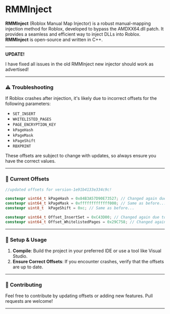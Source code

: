 
# RMMInject

**RMMInject** (Roblox Manual Map Injector) is a robust manual-mapping injection method for Roblox, developed to bypass the AMDXX64.dll patch. It provides a seamless and efficient way to inject DLLs into Roblox. **RMMInject** is open-source and written in C++.

---

**UPDATE!**

I have fixed all issues in the old RMMInject new injector should work as advertised!

---

### ⚠️ **Troubleshooting**

If Roblox crashes after injection, it's likely due to incorrect offsets for the following parameters:

- `SET_INSERT`
- `WHITELISTED_PAGES`
- `PAGE_ENCRYPTION_KEY`
- `kPageHash`
- `kPageMask`
- `kPageShift`
- `RBXPRINT`

These offsets are subject to change with updates, so always ensure you have the correct values.

---

### 📜 **Current Offsets**

```cpp
//updated offsets for version-1e91b4133e334c9c!

constexpr uint64_t kPageHash = 0x84B3A57D90E73527; // Changed again due to update...
constexpr uint64_t kPageMask = 0xfffffffffffff000; // Same as before...
constexpr uint8_t  kPageShift = 0xc; // Same as before...

constexpr uint64_t Offset_InsertSet = 0xC43D00; // Changed again due to update...
constexpr uint64_t Offset_WhitelistedPages = 0x29C758; // Changed again due to update...
```

---

### 🔧 **Setup & Usage**

1. **Compile**: Build the project in your preferred IDE or use a tool like Visual Studio.
3. **Ensure Correct Offsets**: If you encounter crashes, verify that the offsets are up to date.

---

### 📝 **Contributing**

Feel free to contribute by updating offsets or adding new features. Pull requests are welcome!

---
